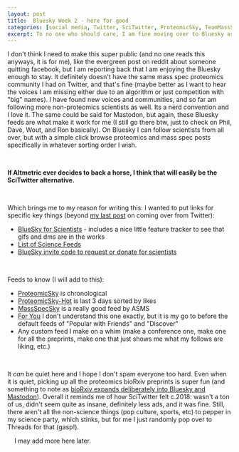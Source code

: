 ```yaml
---
layout: post
title:  Bluesky Week 2 - here for good
categories: [social media, Twitter, SciTwitter, ProteomicSky, TeamMassSpec]
excerpt: To no one who should care, I am fine moving over to Bluesky as my daily driver
---
```


I don't think I need to make this super public (and no one reads this anyways, it is for me), like the evergreen post on reddit about someone quitting facebook, but I am reporting back that I am enjoying the Bluesky enough to stay. It definitely doesn't have the same mass spec proteomics community I had on Twitter, and that's fine (maybe better as I want to hear the voices I am missing either due to an algorithm or just competition with "big" names). I have found new voices and communities, and so far am following more non-proteomics scientists as well. Its a nerd convention and I love it. The same could be said for Mastodon, but again, these Bluesky feeds are what make it work for me (I still go there btw, just to check on Phil, Dave, Wout, and Ron basically). On Bluesky I can follow scientists from all over, but with a simple click browse proteomics and mass spec posts specifically in whatever sorting order I wish. 

&nbsp;  

**If Altmetric ever decides to back a horse, I think that will easily be the SciTwitter alternative.**

&nbsp;  

Which brings me to my reason for writing this: I wanted to put links for specific key things (beyond [my last post](https://neely.github.io/MagicBlueSky/) on coming over from Twitter):
- [BlueSky for Scientists](https://docs.google.com/document/d/1aPddaH-d7N53jZm1S3vUrfjVVy5nykPQz6qd7QpPCQE/edit#heading=h.58mkl21vxs3m) - includes a nice little feature tracker to see that gifs and dms are in the works
- [List of Science Feeds](https://docs.google.com/spreadsheets/d/1tJw1r_Dif9AN6lVNNaZ-nwDdbM7tPemobo5_S2aEl_U/edit)
- [BlueSky invite code to request or donate for scientists](https://docs.google.com/forms/d/e/1FAIpQLSdYI6kGH9Ez75pq1EtkpqWLiuAhmpFekH0utRMB4MHQvF-fbg/viewform?pli=1&pli=1)

&nbsp;  

Feeds to know (I will add to this):
- [ProteomicSky](https://bsky.app/profile/did:plc:gl7bvz3uo4ym2fnmvgkjzeb3/feed/aaakx5my5bkl2) is chronological
- [ProteomicSky-Hot](https://bsky.app/profile/did:plc:gl7bvz3uo4ym2fnmvgkjzeb3/feed/aaalgayjgixrs) is last 3 days sorted by likes
- [MassSpecSky](https://bsky.app/profile/did:plc:wtkjo7nc6ijkzwp44pqgsvre/feed/aaanf23wnf5si) is a really good feed by ASMS
- [For You](https://bsky.app/profile/did:plc:wqowuobffl66jv3kpsvo7ak4/feed/the-algorithm) I don't understand this one exactly, but it is my go to before the default feeds of "Popular with Friends" and "Discover"
- Any custom feed I make on a whim (make a conference one, make one for all the preprints, make one that just shows me what my follows are liking, etc.)

&nbsp;  

It *can* be quiet here and I hope I don't spam everyone too hard. Even when it is quiet, picking up all the proteomics bioRxiv preprints is super fun (and something to note as [bioRxiv expands deliberately into Bluesky and Mastodon](https://connect.biorxiv.org/news/2023/09/27/biorxiv_expands_on_social_platforms)). Overall it reminds me of how SciTwitter felt c.2018: wasn't a ton of us, didn't seem quite as insane, definitely less ads, and it was fine. Still, there aren't all the non-science things (pop culture, sports, etc) to pepper in my science party, which stinks, but for me I just randomly pop over to Threads for that (gasp!).


&nbsp;
&nbsp;
I may add more here later.


&nbsp;  
&nbsp;  
&nbsp;  
